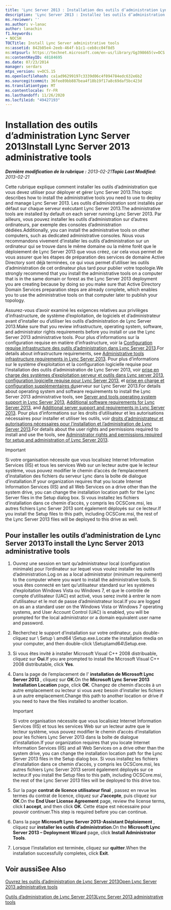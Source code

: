 ```yaml
---
title: 'Lync Server 2013 : Installation des outils d’administration Lync Server'
description: 'Lync Server 2013 : Installez les outils d’administration de Lync Server.'
ms.reviewer: ''
ms.author: v-lanac
author: lanachin
f1.keywords:
- NOCSH
TOCTitle: Install Lync Server administrative tools
ms:assetid: 842b85e4-2eeb-464f-b1c1-ceb8cc04f8d5
ms:mtpsurl: https://technet.microsoft.com/en-us/library/Gg398665(v=OCS.15)
ms:contentKeyID: 48184695
ms.date: 07/23/2014
manager: serdars
mtps_version: v=OCS.15
ms.openlocfilehash: ca1ad96299197c3339d06c4f094784edc632e6b2
ms.sourcegitcommit: 36fee89bb887bea4f18b19f17a8c69daf5bc423d
ms.translationtype: MT
ms.contentlocale: fr-FR
ms.lasthandoff: 11/26/2020
ms.locfileid: "49427193"
---
```

# <a name="install-lync-server-2013-administrative-tools"></a><span data-ttu-id="617b9-103">Installation des outils d’administration Lync Server 2013</span><span class="sxs-lookup"><span data-stu-id="617b9-103">Install Lync Server 2013 administrative tools</span></span>

<div data-xmlns="http://www.w3.org/1999/xhtml">

<div class="topic" data-xmlns="http://www.w3.org/1999/xhtml" data-msxsl="urn:schemas-microsoft-com:xslt" data-cs="https://msdn.microsoft.com/">

<div data-asp="https://msdn2.microsoft.com/asp">



</div>

<div id="mainSection">

<div id="mainBody"><span data-ttu-id="617b9-104">

<span> </span></span><span class="sxs-lookup"><span data-stu-id="617b9-104">

<span> </span></span></span>

<span data-ttu-id="617b9-105">_**Dernière modification de la rubrique :** 2013-02-21_</span><span class="sxs-lookup"><span data-stu-id="617b9-105">_**Topic Last Modified:** 2013-02-21_</span></span>

<span data-ttu-id="617b9-106">Cette rubrique explique comment installer les outils d’administration que vous devez utiliser pour déployer et gérer Lync Server 2013.</span><span class="sxs-lookup"><span data-stu-id="617b9-106">This topic describes how to install the administrative tools you need to use to deploy and manage Lync Server 2013.</span></span> <span data-ttu-id="617b9-107">Les outils d’administration sont installés par défaut sur chaque serveur exécutant Lync Server 2013.</span><span class="sxs-lookup"><span data-stu-id="617b9-107">The administrative tools are installed by default on each server running Lync Server 2013.</span></span> <span data-ttu-id="617b9-108">Par ailleurs, vous pouvez installer les outils d’administration sur d’autres ordinateurs, par exemple des consoles d’administration dédiées.</span><span class="sxs-lookup"><span data-stu-id="617b9-108">Additionally, you can install the administrative tools on other computers, such as dedicated administrative consoles.</span></span> <span data-ttu-id="617b9-109">Nous vous recommandons vivement d’installer les outils d’administration sur un ordinateur qui se trouve dans le même domaine ou la même forêt que le déploiement de Lync Server 2013 que vous créez, car cela vous permet de vous assurer que les étapes de préparation des services de domaine Active Directory sont déjà terminées, ce qui vous permet d’utiliser les outils d’administration de cet ordinateur plus tard pour publier votre topologie.</span><span class="sxs-lookup"><span data-stu-id="617b9-109">We strongly recommend that you install the administrative tools on a computer that is in the same domain or forest as the Lync Server 2013 deployment you are creating because by doing so you make sure that Active Directory Domain Services preparation steps are already complete, which enables you to use the administrative tools on that computer later to publish your topology.</span></span>

<span data-ttu-id="617b9-110">Assurez-vous d’avoir examiné les exigences relatives aux privilèges d’infrastructure, de système d’exploitation, de logiciels et d’administrateur avant d’installer ou d’utiliser les outils d’administration de Lync Server 2013.</span><span class="sxs-lookup"><span data-stu-id="617b9-110">Make sure that you review infrastructure, operating system, software, and administrator rights requirements before you install or use the Lync Server 2013 administrative tools.</span></span> <span data-ttu-id="617b9-111">Pour plus d’informations sur la configuration requise en matière d’infrastructure, voir la [Configuration requise infrastructure des outils d’administration dans Lync Server 2013](lync-server-2013-administrative-tools-infrastructure-requirements.md).</span><span class="sxs-lookup"><span data-stu-id="617b9-111">For details about infrastructure requirements, see [Administrative tools infrastructure requirements in Lync Server 2013](lync-server-2013-administrative-tools-infrastructure-requirements.md).</span></span> <span data-ttu-id="617b9-112">Pour plus d’informations sur le système d’exploitation et la configuration logicielle requise pour l’installation des outils d’administration de Lync Server 2013, voir [prise en charge des systèmes d’exploitation serveur et outils dans Lync server 2013](lync-server-2013-server-and-tools-operating-system-support.md), [configuration logicielle requise pour Lync Server 2013](lync-server-2013-additional-software-requirements.md), et [prise en charge et configuration supplémentaires du](lync-server-2013-additional-server-support-and-requirements.md)serveur sur Lync Server 2013.</span><span class="sxs-lookup"><span data-stu-id="617b9-112">For details about operating system and software requirements to install the Lync Server 2013 administrative tools, see [Server and tools operating system support in Lync Server 2013](lync-server-2013-server-and-tools-operating-system-support.md), [Additional software requirements for Lync Server 2013](lync-server-2013-additional-software-requirements.md), and [Additional server support and requirements in Lync Server 2013](lync-server-2013-additional-server-support-and-requirements.md).</span></span> <span data-ttu-id="617b9-113">Pour plus d’informations sur les droits d’utilisateur et les autorisations nécessaires pour installer et utiliser les outils, voir [droits d’administrateur et autorisations nécessaires pour l’installation et l’administration de Lync Server 2013](lync-server-2013-administrator-rights-and-permissions-required-for-setup-and-administration.md).</span><span class="sxs-lookup"><span data-stu-id="617b9-113">For details about the user rights and permissions required to install and use the tools, see [Administrator rights and permissions required for setup and administration of Lync Server 2013](lync-server-2013-administrator-rights-and-permissions-required-for-setup-and-administration.md).</span></span>

<div>


> [!IMPORTANT]  
> <span data-ttu-id="617b9-114">Si votre organisation nécessite que vous localisiez Internet Information Services (IIS) et tous les services Web sur un lecteur autre que le lecteur système, vous pouvez modifier le chemin d’accès de l’emplacement d’installation des fichiers du serveur Lync dans la boîte de dialogue d’installation.</span><span class="sxs-lookup"><span data-stu-id="617b9-114">If your organization requires that you locate Internet Information Services (IIS) and all Web Services on a drive other than the system drive, you can change the installation location path for the Lync Server files in the Setup dialog box.</span></span> <span data-ttu-id="617b9-115">Si vous installez les fichiers d’installation dans ce chemin d’accès, y compris les OCSCore.msi, les autres fichiers Lync Server 2013 sont également déployés sur ce lecteur.</span><span class="sxs-lookup"><span data-stu-id="617b9-115">If you install the Setup files to this path, including OCSCore.msi, the rest of the Lync Server 2013 files will be deployed to this drive as well.</span></span>



</div>

<div>

## <a name="to-install-the-lync-server-2013-administrative-tools"></a><span data-ttu-id="617b9-116">Pour installer les outils d’administration de Lync Server 2013</span><span class="sxs-lookup"><span data-stu-id="617b9-116">To install the Lync Server 2013 administrative tools</span></span>

1.  <span data-ttu-id="617b9-117">Ouvrez une session en tant qu’administrateur local (configuration minimale) pour l’ordinateur sur lequel vous voulez installer les outils d’administration.</span><span class="sxs-lookup"><span data-stu-id="617b9-117">Log on as a local administrator (minimum requirement) to the computer where you want to install the administrative tools.</span></span> <span data-ttu-id="617b9-118">Si vous êtes connecté en tant qu’utilisateur standard sur les systèmes d’exploitation Windows Vista ou Windows 7, et que le contrôle de compte d’utilisateur (UAC) est activé, vous serez invité à entrer le nom d’utilisateur et le mot de passe d’administrateur local.</span><span class="sxs-lookup"><span data-stu-id="617b9-118">If you are logged on as an a standard user on the Windows Vista or Windows 7 operating systems, and User Account Control (UAC) is enabled, you will be prompted for the local administrator or a domain equivalent user name and password.</span></span>

2.  <span data-ttu-id="617b9-119">Recherchez le support d’installation sur votre ordinateur, puis double-cliquez sur \\ Setup \\ amd64 \\Setup.exe.</span><span class="sxs-lookup"><span data-stu-id="617b9-119">Locate the installation media on your computer, and then double-click \\Setup\\amd64\\Setup.exe.</span></span>

3.  <span data-ttu-id="617b9-120">Si vous êtes invité à installer Microsoft Visual C++ 2008 distribuable, cliquez sur **Oui**.</span><span class="sxs-lookup"><span data-stu-id="617b9-120">If you are prompted to install the Microsoft Visual C++ 2008 distributable, click **Yes**.</span></span>

4.  <span data-ttu-id="617b9-121">Dans la page de l’emplacement de l' **installation de Microsoft Lync Server 2013** , cliquez sur **OK**.</span><span class="sxs-lookup"><span data-stu-id="617b9-121">On the **Microsoft Lync Server 2013 Installation Location** page, click **OK**.</span></span> <span data-ttu-id="617b9-122">Changez de chemin d’accès à un autre emplacement ou lecteur si vous avez besoin d’installer les fichiers à un autre emplacement.</span><span class="sxs-lookup"><span data-stu-id="617b9-122">Change this path to another location or drive if you need to have the files installed to another location.</span></span>
    
    <div>
    

    > [!IMPORTANT]  
    > <span data-ttu-id="617b9-123">Si votre organisation nécessite que vous localisiez Internet Information Services (IIS) et tous les services Web sur un lecteur autre que le lecteur système, vous pouvez modifier le chemin d’accès d’installation pour les fichiers Lync Server 2013 dans la boîte de dialogue d’installation.</span><span class="sxs-lookup"><span data-stu-id="617b9-123">If your organization requires that you locate Internet Information Services (IIS) and all Web Services on a drive other than the system drive, you can change the installation location path for the Lync Server 2013 files in the Setup dialog box.</span></span> <span data-ttu-id="617b9-124">Si vous installez les fichiers d’installation dans ce chemin d’accès, y compris les OCSCore.msi, les autres fichiers Lync Server 2013 seront également déployés sur ce lecteur.</span><span class="sxs-lookup"><span data-stu-id="617b9-124">If you install the Setup files to this path, including OCSCore.msi, the rest of the Lync Server 2013 files will be deployed to this drive too.</span></span>

    
    </div>

5.  <span data-ttu-id="617b9-125">Sur la page **contrat de licence utilisateur final** , passez en revue les termes du contrat de licence, cliquez sur **J’accepte**, puis cliquez sur **OK**.</span><span class="sxs-lookup"><span data-stu-id="617b9-125">On the **End User License Agreement** page, review the license terms, click **I accept**, and then click **OK**.</span></span> <span data-ttu-id="617b9-126">Cette étape est nécessaire pour pouvoir continuer.</span><span class="sxs-lookup"><span data-stu-id="617b9-126">This step is required before you can continue.</span></span>

6.  <span data-ttu-id="617b9-127">Dans la page **Microsoft Lync Server 2013-Assistant Déploiement** , cliquez sur **installer les outils d’administration**.</span><span class="sxs-lookup"><span data-stu-id="617b9-127">On the **Microsoft Lync Server 2013 – Deployment Wizard** page, click **Install Administrator Tools**.</span></span>

7.  <span data-ttu-id="617b9-128">Lorsque l’installation est terminée, cliquez sur **quitter**.</span><span class="sxs-lookup"><span data-stu-id="617b9-128">When the installation successfully completes, click **Exit**.</span></span>

</div>

<div>

## <a name="see-also"></a><span data-ttu-id="617b9-129">Voir aussi</span><span class="sxs-lookup"><span data-stu-id="617b9-129">See Also</span></span>


[<span data-ttu-id="617b9-130">Ouvrez les outils d’administration de Lync Server 2013</span><span class="sxs-lookup"><span data-stu-id="617b9-130">Open Lync Server 2013 administrative tools</span></span>](lync-server-2013-open-lync-server-administrative-tools.md)  


[<span data-ttu-id="617b9-131">Outils d’administration de Lync Server 2013</span><span class="sxs-lookup"><span data-stu-id="617b9-131">Lync Server 2013 administrative tools</span></span>](lync-server-2013-lync-server-administrative-tools.md)  
  

<span data-ttu-id="617b9-132"></div>

</div>

<span> </span>

</div>

</div>

</span><span class="sxs-lookup"><span data-stu-id="617b9-132"></div>

</div>

<span> </span>

</div>

</div>

</span></span></div>

